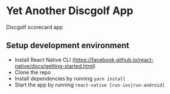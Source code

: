 # Yet Another Discgolf App

Discgolf scorecard app

## Setup development environment

- Install React Native CLI (https://facebook.github.io/react-native/docs/getting-started.html)
- Clone the repo
- Install dependencies by running ``yarn install``
- Start the app by running ``react-native [run-ios|run-android]``

